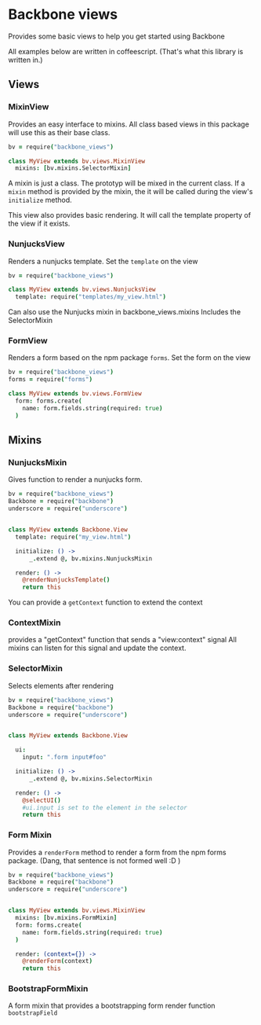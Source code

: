 # Backbone views

Provides some basic views to help you get started using Backbone

All examples below are written in coffeescript.
(That's what this library is written in.)

## Views


### MixinView

Provides an easy interface to mixins. All class based views in this package
will use this as their base class.

```coffeescript
bv = require("backbone_views")

class MyView extends bv.views.MixinView
  mixins: [bv.mixins.SelectorMixin]
```

A mixin is just a class. The prototyp will be mixed in the current class.
If a `mixin` method is provided by the mixin, the it will be called during
the view's `initialize` method.

This view also provides basic rendering. It will call the template property
of the view if it exists.


### NunjucksView

Renders a nunjucks template. Set the `template` on the view

```coffeescript
bv = require("backbone_views")

class MyView extends bv.views.NunjucksView
  template: require("templates/my_view.html")
```

Can also use the Nunjucks mixin in backbone_views.mixins
Includes the SelectorMixin

### FormView

Renders a form based on the npm package `forms`. Set the form on the view

```coffeescript
bv = require("backbone_views")
forms = require("forms")

class MyView extends bv.views.FormView
  form: forms.create(
    name: form.fields.string(required: true)
  )
```

## Mixins


### NunjucksMixin

Gives function to render a nunjucks form.

```coffeescript
bv = require("backbone_views")
Backbone = require("backbone")
underscore = require("underscore")


class MyView extends Backbone.View
  template: require("my_view.html")

  initialize: () ->
      _.extend @, bv.mixins.NunjucksMixin

  render: () ->
    @renderNunjucksTemplate()
    return this
```

You can provide a `getContext` function to extend the context


### ContextMixin

provides a "getContext" function that sends a "view:context" signal
All mixins can listen for this signal and update the context.


### SelectorMixin

Selects elements after rendering

```coffeescript
bv = require("backbone_views")
Backbone = require("backbone")
underscore = require("underscore")


class MyView extends Backbone.View

  ui:
    input: ".form input#foo"

  initialize: () ->
      _.extend @, bv.mixins.SelectorMixin

  render: () ->
    @selectUI()
    #ui.input is set to the element in the selector
    return this
```

### Form Mixin

Provides a `renderForm` method to render a form from the npm forms package.
(Dang, that sentence is not formed well :D )

```coffeescript
bv = require("backbone_views")
Backbone = require("backbone")
underscore = require("underscore")


class MyView extends bv.views.MixinView
  mixins: [bv.mixins.FormMixin]  
  form: forms.create(
    name: form.fields.string(required: true)
  )

  render: (context={}) ->
    @renderForm(context)
    return this
```

### BootstrapFormMixin

A form mixin that provides a bootstrapping form render function `bootstrapField`
